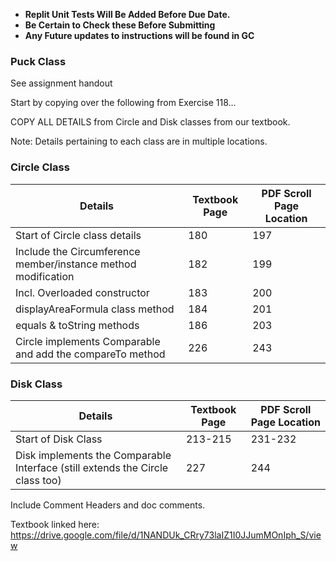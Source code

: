 - **Replit Unit Tests Will Be Added Before Due Date.** 
- **Be Certain to Check these Before Submitting**
- **Any Future updates to instructions will be found in GC**


### Puck Class
See assignment handout

Start by copying over the following from Exercise 118...

COPY ALL DETAILS from Circle and Disk classes from our textbook. 

Note: Details pertaining to each class are in multiple locations. 

### Circle Class
Details|Textbook Page|PDF Scroll Page Location
----|----|----
Start of Circle class details|180|197
Include the Circumference member/instance method modification|182|199
Incl. Overloaded constructor|183|200
displayAreaFormula class method|184|201
equals & toString methods|186|203
Circle implements Comparable and add the compareTo method|226|243

### Disk Class
Details|Textbook Page|PDF Scroll Page Location
----|----|----
Start of Disk Class|213-215|231-232  
Disk implements the Comparable Interface (still extends the Circle class too)|227|244

Include Comment Headers and doc comments.

Textbook linked here: https://drive.google.com/file/d/1NANDUk_CRry73laIZ1I0JJumMOnIph_S/view


